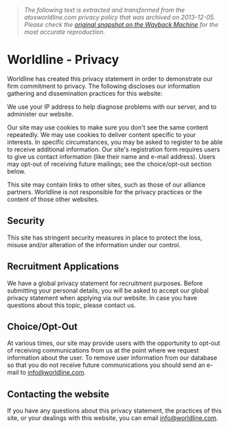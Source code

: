 > *The following text is extracted and transformed from the atosworldline.com privacy policy that was archived on 2013-12-05. Please check the [original snapshot on the Wayback Machine](https://web.archive.org/web/20131205004314id_/http%3A//worldline.com/en/129/Privacy) for the most accurate reproduction.*

# Worldline - Privacy

Worldline has created this privacy statement in order to demonstrate our firm commitment to privacy. The following discloses our information gathering and dissemination practices for this website: 

We use your IP address to help diagnose problems with our server, and to administer our website. 

Our site may use cookies to make sure you don't see the same content repeatedly. We may use cookies to deliver content specific to your interests. In specific circumstances, you may be asked to register to be able to receive additional information. Our site's registration form requires users to give us contact information (like their name and e-mail address). Users may opt-out of receiving future mailings; see the choice/opt-out section below. 

This site may contain links to other sites, such as those of our alliance partners. Worldline is not responsible for the privacy practices or the content of those other websites. 

## Security 

This site has stringent security measures in place to protect the loss, misuse and/or alteration of the information under our control. 

## Recruitment Applications 

We have a global privacy statement for recruitment purposes. Before submitting your personal details, you will be asked to accept our global privacy statement when applying via our website. In case you have questions about this topic, please contact us. 

## Choice/Opt-Out 

At various times, our site may provide users with the opportunity to opt-out of receiving communications from us at the point where we request information about the user. To remove user information from our database so that you do not receive future communications you should send an e-mail to [info@worldline.com](mailto:info@worldline.com "info@worldline.com"). 

## Contacting the website 

If you have any questions about this privacy statement, the practices of this site, or your dealings with this website, you can email [info@worldline.com](mailto:info@worldline.com "info@worldline.com").   
 
